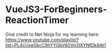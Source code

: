 # VueJS3-ForBeginners-ReactionTimer

Give credit to Net Ninja for my learning here: https://www.youtube.com/playlist?list=PL4cUxeGkcC9hYYGbV60Vq3IXYNfDk8At1

